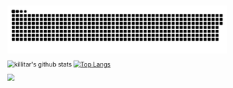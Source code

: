 <a href=#><img src="contributions.svg"></a>

<div float="right"> 
  
![killitar's github stats](https://github-readme-stats.vercel.app/api?username=killitar&show_icons=true&theme=dark) 
[![Top Langs](https://github-readme-stats.vercel.app/api/top-langs/?username=killitar&layout=compact&theme=dark)](https://github.com/anuraghazra/github-readme-stats)

 </div>
 
 ![](https://komarev.com/ghpvc/?username=killitar&color=lightgrey)

<!--
**killitar/killitar** is a ✨ _special_ ✨ repository because its `README.md` (this file) appears on your GitHub profile.

Here are some ideas to get you started:

- 🔭 I’m currently working on ...
- 🌱 I’m currently learning ...
- 👯 I’m looking to collaborate on ...
- 🤔 I’m looking for help with ...
- 💬 Ask me about ...
- 📫 How to reach me: ...
- 😄 Pronouns: ...
- ⚡ Fun fact: ...
-->
